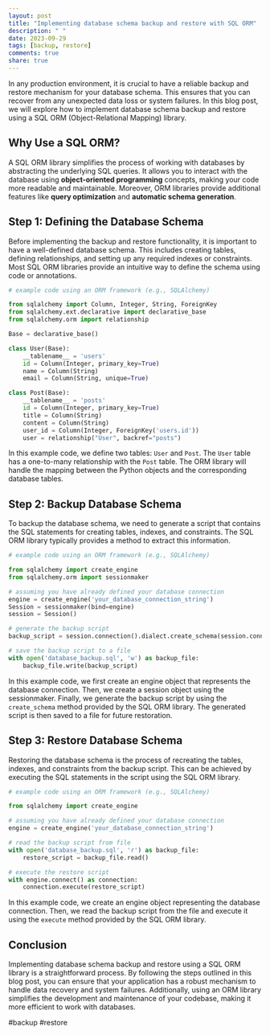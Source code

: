 ```yaml
---
layout: post
title: "Implementing database schema backup and restore with SQL ORM"
description: " "
date: 2023-09-29
tags: [backup, restore]
comments: true
share: true
---
```


In any production environment, it is crucial to have a reliable backup and restore mechanism for your database schema. This ensures that you can recover from any unexpected data loss or system failures. In this blog post, we will explore how to implement database schema backup and restore using a SQL ORM (Object-Relational Mapping) library.

## Why Use a SQL ORM?

A SQL ORM library simplifies the process of working with databases by abstracting the underlying SQL queries. It allows you to interact with the database using **object-oriented programming** concepts, making your code more readable and maintainable. Moreover, ORM libraries provide additional features like **query optimization** and **automatic schema generation**.

## Step 1: Defining the Database Schema

Before implementing the backup and restore functionality, it is important to have a well-defined database schema. This includes creating tables, defining relationships, and setting up any required indexes or constraints. Most SQL ORM libraries provide an intuitive way to define the schema using code or annotations.

```python
# example code using an ORM framework (e.g., SQLAlchemy)

from sqlalchemy import Column, Integer, String, ForeignKey
from sqlalchemy.ext.declarative import declarative_base
from sqlalchemy.orm import relationship

Base = declarative_base()

class User(Base):
    __tablename__ = 'users'
    id = Column(Integer, primary_key=True)
    name = Column(String)
    email = Column(String, unique=True)

class Post(Base):
    __tablename__ = 'posts'
    id = Column(Integer, primary_key=True)
    title = Column(String)
    content = Column(String)
    user_id = Column(Integer, ForeignKey('users.id'))
    user = relationship("User", backref="posts")
```

In this example code, we define two tables: `User` and `Post`. The `User` table has a one-to-many relationship with the `Post` table. The ORM library will handle the mapping between the Python objects and the corresponding database tables.

## Step 2: Backup Database Schema

To backup the database schema, we need to generate a script that contains the SQL statements for creating tables, indexes, and constraints. The SQL ORM library typically provides a method to extract this information.

```python
# example code using an ORM framework (e.g., SQLAlchemy)

from sqlalchemy import create_engine
from sqlalchemy.orm import sessionmaker

# assuming you have already defined your database connection
engine = create_engine('your_database_connection_string')
Session = sessionmaker(bind=engine)
session = Session()

# generate the backup script
backup_script = session.connection().dialect.create_schema(session.connection(), checkfirst=True)

# save the backup script to a file
with open('database_backup.sql', 'w') as backup_file:
    backup_file.write(backup_script)
```

In this example code, we first create an engine object that represents the database connection. Then, we create a session object using the sessionmaker. Finally, we generate the backup script by using the `create_schema` method provided by the SQL ORM library. The generated script is then saved to a file for future restoration.

## Step 3: Restore Database Schema

Restoring the database schema is the process of recreating the tables, indexes, and constraints from the backup script. This can be achieved by executing the SQL statements in the script using the SQL ORM library.

```python
# example code using an ORM framework (e.g., SQLAlchemy)

from sqlalchemy import create_engine

# assuming you have already defined your database connection
engine = create_engine('your_database_connection_string')

# read the backup script from file
with open('database_backup.sql', 'r') as backup_file:
    restore_script = backup_file.read()

# execute the restore script
with engine.connect() as connection:
    connection.execute(restore_script)
```

In this example code, we create an engine object representing the database connection. Then, we read the backup script from the file and execute it using the `execute` method provided by the SQL ORM library.

## Conclusion

Implementing database schema backup and restore using a SQL ORM library is a straightforward process. By following the steps outlined in this blog post, you can ensure that your application has a robust mechanism to handle data recovery and system failures. Additionally, using an ORM library simplifies the development and maintenance of your codebase, making it more efficient to work with databases.

#backup #restore